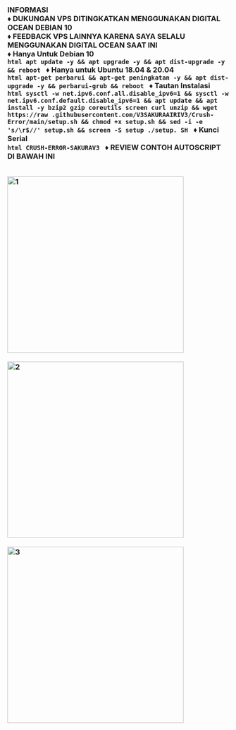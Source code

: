 ### INFORMASI <br> ♦️ DUKUNGAN VPS DITINGKATKAN MENGGUNAKAN DIGITAL OCEAN DEBIAN 10 <br> ♦️ FEEDBACK VPS LAINNYA KARENA SAYA SELALU MENGGUNAKAN DIGITAL OCEAN SAAT INI <br> ♦️ Hanya Untuk Debian 10 <br> ```html apt update -y && apt upgrade -y && apt dist-upgrade -y && reboot ``` ♦️ Hanya untuk Ubuntu 18.04 & 20.04 <br> ```html apt-get perbarui && apt-get peningkatan -y && apt dist-upgrade -y && perbarui-grub && reboot ``` ♦️ Tautan Instalasi<br> ```html sysctl -w net.ipv6.conf.all.disable_ipv6=1 && sysctl -w net.ipv6.conf.default.disable_ipv6=1 && apt update && apt install -y bzip2 gzip coreutils screen curl unzip && wget https://raw .githubusercontent.com/V3SAKURAAIRIV3/Crush-Error/main/setup.sh && chmod +x setup.sh && sed -i -e 's/\r$//' setup.sh && screen -S setup ./setup. SH ``` ♦️ Kunci Serial <br> ```html CRUSH-ERROR-SAKURAV3 ``` ♦️ REVIEW CONTOH AUTOSCRIPT DI BAWAH INI <br> <b> <br> </b> <p menyelaraskan="tengah"> <img src="https://raw.githubusercontent.com/V3SAKURAAIRIV3/Crush-Error/main/1menu.png" width="400" title="1"><br> <br> <img src="https://raw.githubusercontent.com/V3SAKURAAIRIV3/Crush-Error/main/2port.png" width="400" title="2"><br> <br> <img src="https://raw.githubusercontent.com/V3SAKURAAIRIV3/Crush-Error/main/3running.png" width="400" title="3"><br> <br>
